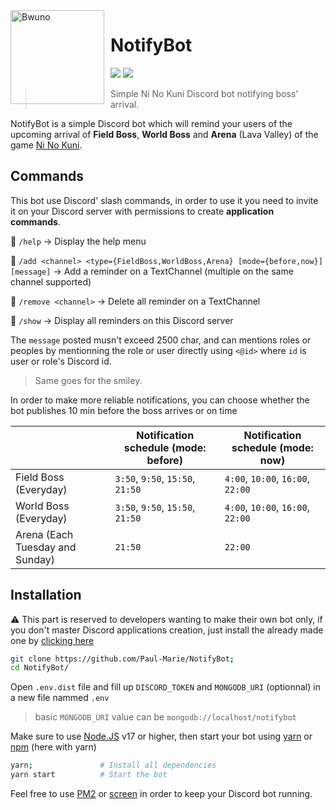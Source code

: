 <img width="150" height="150" align="left" style="float: left; margin: 0 10px 0 0;" alt="Bwuno" src="https://pbs.twimg.com/profile_images/1508950960592211973/_eooqgBH_400x400.jpg"/>

# NotifyBot

[![](https://img.shields.io/badge/Ajouter-NotifyBot-0199FE.svg?style=flat)](https://discord.com/api/oauth2/authorize?client_id=981840577794543666&permissions=277025655872&scope=bot%20applications.commands)
[![](https://img.shields.io/badge/discord.js-v13.6.0-blue.svg?logo=npm)](https://github.com/discordjs)

> Simple Ni No Kuni Discord bot notifying boss' arrival.

NotifyBot is a simple Discord bot which will remind your users of the upcoming arrival of **Field Boss**, **World Boss** and **Arena** (Lava Valley) of the game [Ni No Kuni](https://play.google.com/store/apps/details?id=com.netmarble.enngb&hl=fr&gl=US).


## Commands

This bot use Discord' slash commands, in order to use it you need to invite it on your Discord server with permissions to create **application commands**.

🔸 `/help` -> Display the help menu

🔸 `/add <channel> <type={FieldBoss,WorldBoss,Arena} [mode={before,now}] [message]` -> Add a reminder on a TextChannel (multiple on the same channel supported)

🔸 `/remove <channel>` -> Delete all reminder on a TextChannel

🔸 `/show` -> Display all reminders on this Discord server

The `message` posted musn't exceed 2500 char, and can mentions roles or peoples by mentionning the role or user directly using `<@id>` where `id` is user or role's Discord id.
> Same goes for the smiley.

In order to make more reliable notifications, you can choose whether the bot publishes 10 min before the boss arrives or on time

|                                 | Notification schedule (mode: before) | Notification schedule (mode: now) |
|---------------------------------|--------------------------------------|-----------------------------------|
| Field Boss (Everyday)           | `3:50`, `9:50`, `15:50`, `21:50`     | `4:00`, `10:00`, `16:00`, `22:00` |
| World Boss (Everyday)           | `3:50`, `9:50`, `15:50`, `21:50`     | `4:00`, `10:00`, `16:00`, `22:00` |
| Arena (Each Tuesday and Sunday) | `21:50`                              | `22:00`                           |

## Installation

⚠️ This part is reserved to developers wanting to make their own bot only, if you don't master Discord applications creation, just install the already made one by [clicking here](https://discord.com/api/oauth2/authorize?client_id=981840577794543666&permissions=277025655872&scope=bot%20applications.commands)

```sh
git clone https://github.com/Paul-Marie/NotifyBot;
cd NotifyBot/
```
Open `.env.dist` file and fill up `DISCORD_TOKEN` and `MONGODB_URI` (optionnal) in a new file nammed `.env`
> basic `MONGODB_URI` value can be `mongodb://localhost/notifybot`

Make sure to use [Node.JS](https://nodejs.org/fr/download/) v17 or higher, then start your bot using [yarn](https://classic.yarnpkg.com/fr/docs/install/#debian-stable) or [npm](https://nodejs.org/fr/download/) (here with yarn)
```sh
yarn;				# Install all dependencies
yarn start 			# Start the bot
```

Feel free to use [PM2](https://pm2.keymetrics.io/docs/usage/quick-start/) or [screen](https://www.gnu.org/software/screen/screen.html) in order to keep your Discord bot running.
